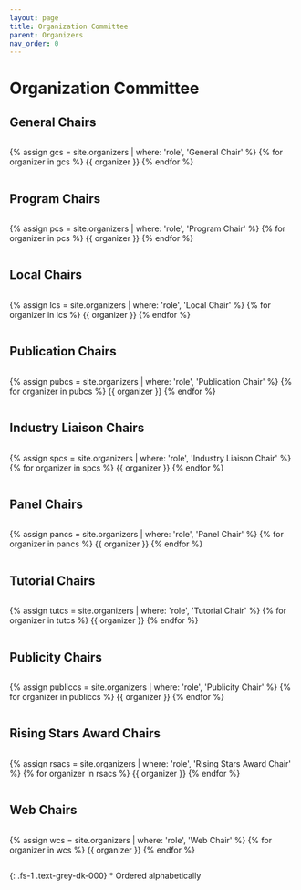 ```yaml
---
layout: page
title: Organization Committee
parent: Organizers
nav_order: 0
---
```


# Organization Committee

## General Chairs

<div style="clear: both; display: flex; flex-wrap: wrap; justify-content:
  flex-start;">

  {% assign gcs = site.organizers | where: 'role', 'General Chair' %}
  {% for organizer in gcs %}
  {{ organizer }}
  {% endfor %}

</div>

## Program Chairs

<div style="clear: both; display: flex; flex-wrap: wrap; justify-content:
  flex-start;">

  {% assign pcs = site.organizers | where: 'role', 'Program Chair' %}
  {% for organizer in pcs %}
  {{ organizer }}
  {% endfor %}

</div>


## Local Chairs

<div style="clear: both; display: flex; flex-wrap: wrap; justify-content:
  flex-start;">

  {% assign lcs = site.organizers | where: 'role', 'Local Chair' %}
  {% for organizer in lcs %}
  {{ organizer }}
  {% endfor %}

</div>

## Publication Chairs

<div style="clear: both; display: flex; flex-wrap: wrap; justify-content:
  flex-start;">

  {% assign pubcs = site.organizers | where: 'role', 'Publication Chair' %}
  {% for organizer in pubcs %}
  {{ organizer }}
  {% endfor %}

</div>

## Industry Liaison Chairs

<div style="clear: both; display: flex; flex-wrap: wrap; justify-content:
  flex-start;">

  {% assign spcs = site.organizers | where: 'role', 'Industry Liaison Chair' %}
  {% for organizer in spcs %}
  {{ organizer }}
  {% endfor %}

</div>



## Panel Chairs

<div style="clear: both; display: flex; flex-wrap: wrap; justify-content:
  flex-start;">

  {% assign pancs = site.organizers | where: 'role', 'Panel Chair' %}
  {% for organizer in pancs %}
  {{ organizer }}
  {% endfor %}

</div>


## Tutorial Chairs

<div style="clear: both; display: flex; flex-wrap: wrap; justify-content:
  flex-start;">

  {% assign tutcs = site.organizers | where: 'role', 'Tutorial Chair' %}
  {% for organizer in tutcs %}
  {{ organizer }}
  {% endfor %}

</div>


## Publicity Chairs

<div style="clear: both; display: flex; flex-wrap: wrap; justify-content:
  flex-start;">

  {% assign publiccs = site.organizers | where: 'role', 'Publicity Chair' %}
  {% for organizer in publiccs %}
  {{ organizer }}
  {% endfor %}

</div>


## Rising Stars Award Chairs

<div style="clear: both; display: flex; flex-wrap: wrap; justify-content:
  flex-start;">

  {% assign rsacs = site.organizers | where: 'role', 'Rising Stars Award Chair' %}
  {% for organizer in rsacs %}
  {{ organizer }}
  {% endfor %}

</div>

## Web Chairs

<div style="clear: both; display: flex; flex-wrap: wrap; justify-content:
  flex-start;">

  {% assign wcs = site.organizers | where: 'role', 'Web Chair' %}
  {% for organizer in wcs %}
  {{ organizer }}
  {% endfor %}

</div>


{: .fs-1 .text-grey-dk-000}
\* Ordered alphabetically
